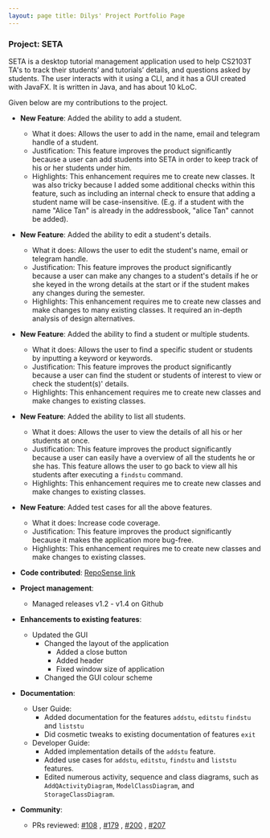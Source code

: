 ```yaml
---
layout: page title: Dilys' Project Portfolio Page
---
```


### Project: SETA

SETA is a desktop tutorial management application used to help CS2103T TA's to track their students’ and tutorials’
details, and questions asked by students. The user interacts with it using a CLI, and it has a GUI created with JavaFX.
It is written in Java, and has about 10 kLoC.

Given below are my contributions to the project.

* **New Feature**: Added the ability to add a student.
    * What it does: Allows the user to add in the name, email and telegram handle of a student.
    * Justification: This feature improves the product significantly because a user can add students into SETA in order
      to keep track of his or her students under him.
    * Highlights: This enhancement requires me to create new classes. 
      It was also tricky because I added some additional checks within this feature, such as including an internal 
      check to ensure that adding a student name will be case-insensitive. 
      (E.g. if a student with the name "Alice Tan" is already in the addressbook, "alice   Tan" cannot be added).


* **New Feature**: Added the ability to edit a student's details.
    * What it does: Allows the user to edit the student's name, email or telegram handle.
    * Justification: This feature improves the product significantly because a user can make any changes to a student's
      details if he or she keyed in the wrong details at the start or if the student makes any changes during the
      semester.
    * Highlights: This enhancement requires me to create new classes and make changes to many existing classes. It
      required an in-depth analysis of design alternatives.


* **New Feature**: Added the ability to find a student or multiple students.
    * What it does: Allows the user to find a specific student or students by inputting a keyword or keywords.
    * Justification: This feature improves the product significantly because a user can find the student or students of
      interest to view or check the student(s)' details.
    * Highlights: This enhancement requires me to create new classes and make changes to existing classes.


* **New Feature**: Added the ability to list all students.
    * What it does: Allows the user to view the details of all his or her students at once.
    * Justification: This feature improves the product significantly because a user can easily have a overview of all
      the students he or she has. This feature allows the user to go back to view all his students after executing a 
      `findstu` command.
    * Highlights: This enhancement requires me to create new classes and make changes to existing classes.


* **New Feature**: Added test cases for all the above features.
    * What it does: Increase code coverage.
    * Justification: This feature improves the product significantly because it makes the application more bug-free.
    * Highlights: This enhancement requires me to create new classes and make changes to existing classes.

* **Code
  contributed**: [RepoSense link](https://nus-cs2103-ay2223s1.github.io/tp-dashboard/?search=T08&sort=groupTitle&sortWithin=title&timeframe=commit&mergegroup=&groupSelect=groupByRepos&breakdown=true&checkedFileTypes=docs~functional-code~test-code~other&since=2022-09-16&tabOpen=true&tabType=zoom&zA=Dilysss&zR=AY2223S1-CS2103T-T08-4%2Ftp%5Bmaster%5D&zACS=181.21900826446281&zS=2022-09-16&zFS=T08&zU=2022-10-31&zMG=false&zFTF=commit&zFGS=groupByRepos&zFR=false)

* **Project management**:
    * Managed releases v1.2 - v1.4 on Github
    
* **Enhancements to existing features**:
    * Updated the GUI
        * Changed the layout of the application
          * Added a close button
          * Added header
          * Fixed window size of application
        * Changed the GUI colour scheme

* **Documentation**:
    * User Guide:
        * Added documentation for the features `addstu`, `editstu` `findstu` and `liststu`
        * Did cosmetic tweaks to existing documentation of features `exit`
    * Developer Guide:
        * Added implementation details of the `addstu` feature.
        * Added use cases for `addstu`, `editstu`, `findstu` and `liststu` features.
        * Edited numerous activity, sequence and class diagrams, such as `AddQActivityDiagram`, `ModelClassDiagram`,
          and `StorageClassDiagram`.


* **Community**:
    * PRs reviewed: [\#108](https://github.com/AY2223S1-CS2103T-T08-4/tp/pull/108)
      , [\#179](https://github.com/AY2223S1-CS2103T-T08-4/tp/pull/179)
      , [\#200](https://github.com/AY2223S1-CS2103T-T08-4/tp/pull/200)
      , [\#207](https://github.com/AY2223S1-CS2103T-T08-4/tp/pull/207)


